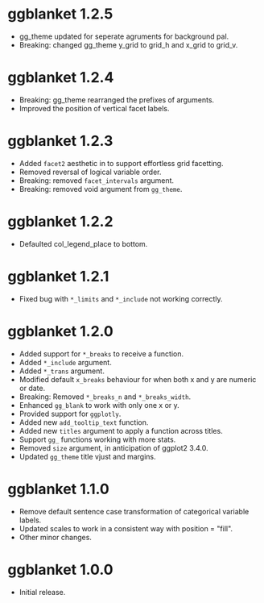 # ggblanket 1.2.5

* gg_theme updated for seperate agruments for background pal.
* Breaking: changed gg_theme y_grid to grid_h and x_grid to grid_v.

# ggblanket 1.2.4

* Breaking: gg_theme rearranged the prefixes of arguments.
* Improved the position of vertical facet labels.

# ggblanket 1.2.3

* Added `facet2` aesthetic in to support effortless grid facetting.
* Removed reversal of logical variable order.
* Breaking: removed `facet_intervals` argument.
* Breaking: removed void argument from `gg_theme`.

# ggblanket 1.2.2

* Defaulted col_legend_place to bottom.  

# ggblanket 1.2.1
* Fixed bug with `*_limits` and `*_include` not working correctly.  

# ggblanket 1.2.0

* Added support for `*_breaks` to receive a function.
* Added `*_include` argument. 
* Added `*_trans` argument.
* Modified default `x_breaks` behaviour for when both x and y are numeric or date.
* Breaking: Removed `*_breaks_n` and `*_breaks_width`.
* Enhanced `gg_blank` to work with only one x or y.
* Provided support for `ggplotly`.
* Added new `add_tooltip_text` function.
* Added new `titles` argument to apply a function across titles.
* Support `gg_` functions working with more stats.
* Removed `size` argument, in anticipation of ggplot2 3.4.0.
* Updated `gg_theme` title vjust and margins.

# ggblanket 1.1.0

* Remove default sentence case transformation of categorical variable labels.
* Updated scales to work in a consistent way with position = "fill".
* Other minor changes.

# ggblanket 1.0.0

* Initial release.
